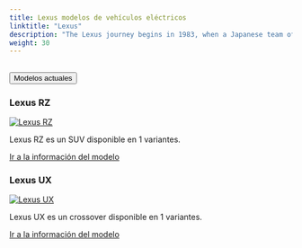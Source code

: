```yaml
---
title: Lexus modelos de vehículos eléctricos
linktitle: "Lexus"
description: "The Lexus journey begins in 1983, when a Japanese team of engineers, designers and technicians were assigned a secret project that required them to reimagine luxury automotive. They were to set new standards of production in order to build an ambitious new vehicle that would outshine the world's best.  "
weight: 30
---
```

<!-- markdownlint-disable MD033 -->
<!-- markdownlint-disable MD010 -->


<div class="accordion" id="accordionPanelsStayOpenExample">
    <div class="accordion-item">
        <h2 class="accordion-header">
            <button class="accordion-button" type="button" data-bs-toggle="collapse" data-bs-target="#panelsStayOpen-collapseOne" aria-expanded="true" aria-controls="panelsStayOpen-collapseOne">
                        Modelos actuales
            </button>
        </h2>
        <div id="panelsStayOpen-collapseOne" class="accordion-collapse collapse show">
            <div class="accordion-body">
    <div class="container p-3 mb-4 bg-body-tertiary rounded border">
        <h3>Lexus RZ</h3>
        <div class="row">
            <div class="col col-12 col-md-6">
                <a href="rz">
                    <img src="https://media.evkx.net/multimedia/models/lexus/rz/rz_450e/main_1_st.jpg" class="img-fluid" alt="Lexus RZ" >
                </a>
            </div>
            <div class="col col-12 col-md-6"><p>
Lexus RZ es un SUV disponible en 1 variantes.
</p>
	<a href="rz/" class="btn btn-outline-primary" role="button">Ir a la información del modelo</a>
		</div>
	</div>
</div>
    <div class="container p-3 mb-4 bg-body-tertiary rounded border">
        <h3>Lexus UX</h3>
        <div class="row">
            <div class="col col-12 col-md-6">
                <a href="ux">
                    <img src="https://media.evkx.net/multimedia/models/lexus/ux/ux_300e/main_1_st.jpg" class="img-fluid" alt="Lexus UX" >
                </a>
            </div>
            <div class="col col-12 col-md-6"><p>
Lexus UX es un crossover disponible en 1 variantes.
</p>
	<a href="ux/" class="btn btn-outline-primary" role="button">Ir a la información del modelo</a>
		</div>
	</div>
</div>
        </div>
    </div>
</div></div>
